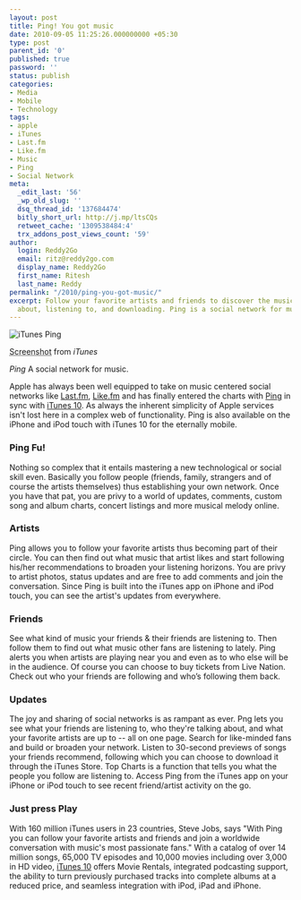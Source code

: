 ```yaml
---
layout: post
title: Ping! You got music
date: 2010-09-05 11:25:26.000000000 +05:30
type: post
parent_id: '0'
published: true
password: ''
status: publish
categories:
- Media
- Mobile
- Technology
tags:
- apple
- iTunes
- Last.fm
- Like.fm
- Music
- Ping
- Social Network
meta:
  _edit_last: '56'
  _wp_old_slug: ''
  dsq_thread_id: '137684474'
  bitly_short_url: http://j.mp/ltsCQs
  retweet_cache: '1309538484:4'
  trx_addons_post_views_count: '59'
author:
  login: Reddy2Go
  email: ritz@reddy2go.com
  display_name: Reddy2Go
  first_name: Ritesh
  last_name: Reddy
permalink: "/2010/ping-you-got-music/"
excerpt: Follow your favorite artists and friends to discover the music they're listening
  about, listening to, and downloading. Ping is a social network for music.
---
```

<div class="figure"><img src="/static/2010/09/ping-itunes.jpg" alt="iTunes Ping" />
<p class="credit"><abbr class="type" title="Screenshot">Screenshot</abbr> from <cite>iTunes</cite></p>
<p class="caption"><em class="title">Ping </em>A social network for music.</p>
</div>

<p>Apple has always been well equipped to take on music centered social networks like <a href="http://www.last.fm/">Last.fm</a>, <a href="http://like.fm/">Like.fm</a> and has finally entered the charts with <a href="http://www.apple.com/itunes/ping/">Ping</a> in sync with <a href="http://www.apple.com/itunes/">iTunes 10</a>. As always the inherent simplicity of Apple services isn't lost here in a complex web of functionality. Ping is also available on the iPhone and iPod touch with iTunes 10 for the eternally mobile.</p>
<h3>Ping Fu!</h3>
<p>Nothing so complex that it entails mastering a new technological or social skill even. Basically you follow people (friends, family, strangers and of course the artists themselves) thus establishing your own network. Once you have that pat, you are privy to a world of updates, comments, custom song and album charts, concert listings and more musical melody online.</p>
<h3>Artists</h3>
<p>Ping allows you to follow your favorite artists thus becoming part of their circle. You can then find out what music that artist likes and start following his/her recommendations to broaden your listening horizons. You are privy to artist photos, status updates and are free to add comments and join the conversation. Since Ping is built into the iTunes app on iPhone and iPod touch, you can see the artist's updates from everywhere.</p>
<h3>Friends</h3>
<p>See what kind of music your friends & their friends are listening to. Then follow them to find out what music other fans are listening to lately. Ping alerts you when artists are playing near you and even as to who else will be in the audience. Of course you can choose to buy tickets from Live Nation. Check out who your friends are following and who&rsquo;s following them back.</p>
<h3>Updates</h3>
<p>The joy and sharing of social networks is as rampant as ever. Png lets you see what your friends are listening to, who they're talking about, and what your favorite artists are up to -- all on one page. Search for like-minded fans and build or broaden your network. Listen to 30-second previews of songs your friends recommend, following which you can choose to download it through the iTunes Store. Top Charts is a function that tells you what the people you follow are listening to. Access Ping from the iTunes app on your iPhone or iPod touch to see recent friend/artist activity on the go.</p>
<h3>Just press Play</h3>
<p>With 160 million iTunes users in 23 countries, Steve Jobs, says "With Ping you can follow your favorite artists and friends and join a worldwide conversation with music's most passionate fans." With a catalog of over 14 million songs, 65,000 TV episodes and 10,000 movies including over 3,000 in HD video, <a href="http://www.apple.com/itunes/">iTunes 10</a> offers Movie Rentals, integrated podcasting support, the ability to turn previously purchased tracks into complete albums at a reduced price, and seamless integration with iPod, iPad and iPhone.</p>

